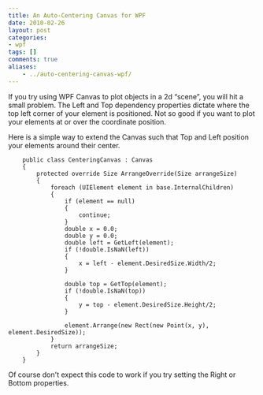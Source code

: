 ```yaml
---
title: An Auto-Centering Canvas for WPF
date: 2010-02-26
layout: post
categories:
- wpf
tags: []
comments: true
aliases:
    - ../auto-centering-canvas-wpf/
---
```



If you try using WPF Canvas to plot objects in a 2d “scene”, you will hit a small problem. The Left and Top dependency properties dictate where the top left corner of your element is positioned. Not so good if you want to plot your elements at or over the coordinate position.
  
Here is a simple way to extend the Canvas such that Top and Left position your elements around their center.
  
        public class CenteringCanvas : Canvas
        {
            protected override Size ArrangeOverride(Size arrangeSize)
            {
                foreach (UIElement element in base.InternalChildren)
                {
                    if (element == null)
                    {
                        continue;
                    }
                    double x = 0.0;
                    double y = 0.0;
                    double left = GetLeft(element);
                    if (!double.IsNaN(left))
                    {
                        x = left - element.DesiredSize.Width/2;
                    }
                    
                    double top = GetTop(element);
                    if (!double.IsNaN(top))
                    {
                        y = top - element.DesiredSize.Height/2;
                    }
                    
                    element.Arrange(new Rect(new Point(x, y), element.DesiredSize));
                }
                return arrangeSize;
            }
        }
Of course don't expect this code to work if you try setting the Right or Bottom properties.

